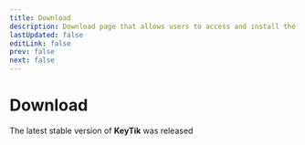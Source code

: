 ```yaml
---
title: Download
description: Download page that allows users to access and install the latest version of the app.
lastUpdated: false
editLink: false
prev: false
next: false
---
```


<script setup>
import DownloadButtons from "@theme/components/DownloadButtons.vue";
import ReleaseDate from "@theme/components/ReleaseDate.vue";
import Changelog from "@theme/components/Changelog.vue";
</script>

# Download

The latest stable version of **KeyTik** was released **<ReleaseDate type="stable" />**

<DownloadButtons />

<Changelog type="stable" />
